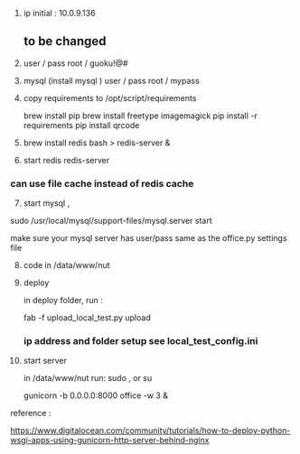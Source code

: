 1. ip 
    initial : 10.0.9.136
    ## to be changed 
    
2. user / pass
    root / guoku!@#

3. mysql (install mysql )
    user / pass
    root / mypass
    
4. copy requirements to /opt/script/requirements

    brew install pip 
    brew install freetype imagemagick
    pip install -r requirements
    pip install qrcode 
    
 
5. brew install redis
    bash > redis-server &
    
6. start redis 
    redis-server 
   
### can use file cache instead of redis cache 
 
   
7. start mysql  , 
 
  sudo /usr/local/mysql/support-files/mysql.server start
  
  make sure your mysql server has user/pass same as the office.py settings file 
  
  
8. code in /data/www/nut 
   
9. deploy 
  
   in deploy folder, run : 

   fab -f upload_local_test.py upload 
   
   ### ip address and folder setup see local_test_config.ini

10. start server 

    in /data/www/nut 
    run: 
    sudo , or su 
    
    gunicorn -b 0.0.0.0:8000 office -w 3 &
    
    
    
reference : 

https://www.digitalocean.com/community/tutorials/how-to-deploy-python-wsgi-apps-using-gunicorn-http-server-behind-nginx
    
    
    
    
   
 
 